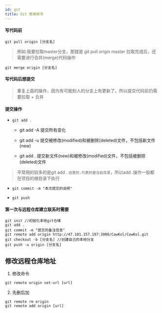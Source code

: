 ```yaml
---
id: git
title: Git 常用命令 
---
```


#### 写代码前

`git pull origin [分支名]`

>例如:我要拉取master分支，那就是 git pull origin master
>拉取完成后，还需要进行合并(merge)代码操作  

`git merge origin [分支名]`

#### 写代码后想提交
>重复上面的操作，因为有可能别人的分支上有更新了，所以提交代码前仍需要拉取 + 合并

#### 提交操作

-  `git add .`  
    - git add -A  提交所有变化

    - git add -u  提交被修改(modified)和被删除(deleted)文件，不包括新文件(new)

    - git add .  提交新文件(new)和被修改(modified)文件，不包括被删除(deleted)文件
>平常用的较多的是git add . `这里的.代表的是当前目录`，所以add .操作一般都在项目的根目录下执行  

-  `git commit -m "本次提交的说明"` 

- `git push`

#### 第一次与远程仓库建立联系时需要

```
git init //初始化本地git仓储
git add .
git commit -m "提交的备注信息"
git remote add origin http://47.101.157.197:3000/CowKol/CowKol.git 
git checkout -b [分支名] //创建自己的本地分支
git push -u origin [分支名]
```

## 修改远程仓库地址

1. 修改命令
```
git remote origin set-url [url]
```

2. 先删后加
```
git remote rm origin
git remote add origin [url]
```